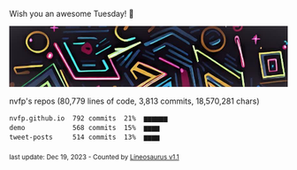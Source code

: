 Wish you an awesome Tuesday! 🌼

![banner](https://github.com/nvfp/nvfp/raw/main/assets/banner.jpg)

nvfp's repos (80,779 lines of code, 3,813 commits, 18,570,281 chars)

```txt
nvfp.github.io  792 commits  21%  ▆▆▆▆▆▆
demo            568 commits  15%  ▆▆▆▆
tweet-posts     514 commits  13%  ▆▆▆▆
```

<sub>last update: Dec 19, 2023 - Counted by [Lineosaurus v1.1](https://github.com/Lineosaurus/Lineosaurus)</sub>